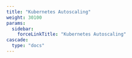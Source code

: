 ```yaml
---
title: "Kubernetes Autoscaling"
weight: 30100
params:
  sidebar:
    forceLinkTitle: "Kubernetes Autoscaling"
cascade:
  type: "docs"
---
```


